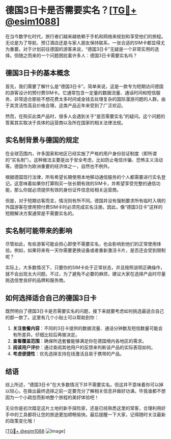 # 德国3日卡是否需要实名？[[TG💪+ @esim1088](https://t.me/s/esim1088)]

在当今数字化时代，旅行者们越来越依赖于手机和网络来规划和享受他们的旅程。无论是为了导航、预订酒店还是与家人朋友保持联系，一张合适的SIM卡都显得尤为重要。对于计划前往德国的游客来说，“德国3日卡”无疑是一个非常实用的选择。但随之而来的一个问题困扰着许多人：德国3日卡需要实名吗？

## 德国3日卡的基本概念

首先，我们需要了解什么是“德国3日卡”。简单来说，这是一款专为短期访问德国的游客设计的预付费SIM卡。它通常包含一定量的数据流量、通话时间和短信服务，非常适合那些不想花费太多时间或金钱去处理复杂的国际漫游问题的人群。由于其灵活性高且价格合理，这类产品近年来受到了广泛欢迎。

然而，在购买此类产品时，很多人会遇到关于“是否需要实名”的疑问。这个问题的答案其实取决于具体的运营商以及所在国家的相关法律法规。

## 实名制背景与德国的规定

在全球范围内，许多国家和地区已经实施了严格的用户身份验证制度（即所谓的“实名制”）。这种做法主要是出于安全考虑，比如防止电信诈骗、恐怖主义活动等。德国作为欧洲重要的经济体之一，自然也不例外。

根据德国现行法律，所有希望长期使用本地移动通信服务的个人都需要进行实名登记。这意味着如果你打算购买一张长期有效的SIM卡，并希望享受完整的通信功能，那么你就必须提供有效的身份证件信息给相关运营商。

但是，对于短期访客而言，情况则有所不同。德国并没有强制要求所有临时入境的外国游客在使用预付费SIM卡时必须完成实名注册。因此，像“德国3日卡”这样的短期解决方案通常是不需要实名的。

## 实名制可能带来的影响

尽管如此，有些游客可能会担心即使不需要实名，也会影响到他们的正常使用体验。例如，如果将来有一天你需要更换设备或者重新激活卡片，是否还会受到限制呢？

实际上，大多数情况下，只要你的SIM卡处于正常状态，并且按照说明正确操作，就不会出现太大问题。不过，为了避免不必要的麻烦，建议大家在选择产品时尽量挑选信誉良好的品牌和服务商。

## 如何选择适合自己的德国3日卡

既然明白了德国3日卡是否需要实名的问题，接下来就要考虑如何挑选最适合自己的那一款了。这里有几个小贴士可以帮助到你：

1. **关注套餐内容**：不同的3日卡提供的数据流量、通话分钟数及短信数量可能会有所差异。仔细比较后再做决定。
2. **查看覆盖范围**：确保所选套餐能够满足你在德国境内各地区的需求。
3. **阅读用户评价**：通过查阅其他用户的反馈来判断该产品的实际表现如何。
4. **考虑便捷性**：优先选择支持在线激活且易于携带的产品。

## 结语

综上所述，“德国3日卡”在大多数情况下并不需要实名。但这并不意味着你可以掉以轻心，在做出最终选择之前一定要充分了解相关信息并做好功课。毕竟谁都不想因为一个小疏忽而影响整个旅程的美好体验吧！

无论你是初次踏足这片土地的新手探险家，还是已经熟悉这里的常客，合理利用好手中的工具都将让您的旅途更加顺畅愉快。最后提醒一下大家，记得随时关注最新的政策变化哦！

[[TG💪+ @esim1088](https://t.me/s/esim1088) ![Image](https://i.postimg.cc/4NQfJmqS/Snipaste-2025-05-13-00-14-12.png)]
